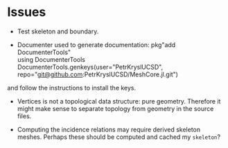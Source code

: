 # Issues

- Test skeleton and boundary.

- Documenter used to generate documentation:
pkg"add DocumenterTools"  
using DocumenterTools
DocumenterTools.genkeys(user="PetrKryslUCSD", repo="git@github.com:PetrKryslUCSD/MeshCore.jl.git")

and follow the instructions to install the keys.

- Vertices is not a topological data structure: pure geometry. Therefore
it might make sense to separate topology from geometry in the source files.

- Computing the incidence relations may require derived skeleton meshes.
Perhaps these should be computed and cached my `skeleton`?
